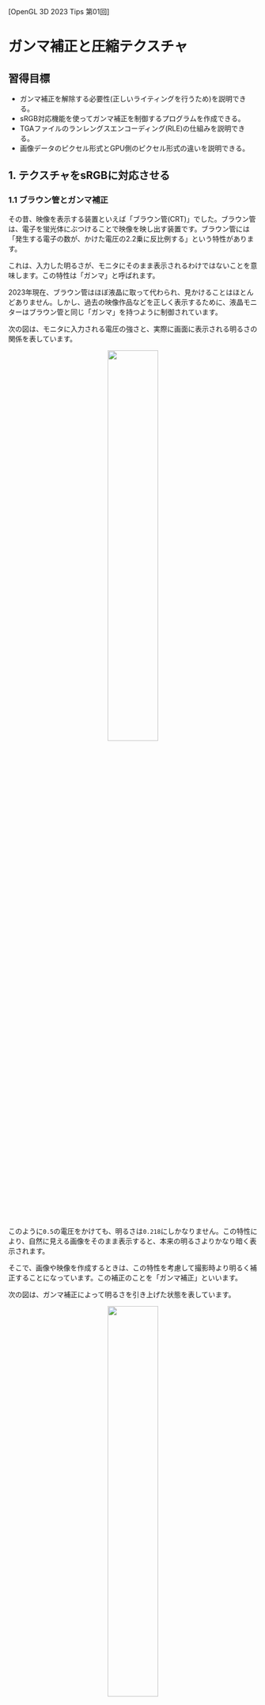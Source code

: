 [OpenGL 3D 2023 Tips 第01回]

# ガンマ補正と圧縮テクスチャ

## 習得目標

* ガンマ補正を解除する必要性(正しいライティングを行うため)を説明できる。
* sRGB対応機能を使ってガンマ補正を制御するプログラムを作成できる。
* TGAファイルのランレングスエンコーディング(RLE)の仕組みを説明できる。
* 画像データのピクセル形式とGPU側のピクセル形式の違いを説明できる。

## 1. テクスチャをsRGBに対応させる

### 1.1 ブラウン管とガンマ補正

その昔、映像を表示する装置といえば「ブラウン管(CRT)」でした。ブラウン管は、電子を蛍光体にぶつけることで映像を映し出す装置です。ブラウン管には「発生する電子の数が、かけた電圧の2.2乗に反比例する」という特性があります。

これは、入力した明るさが、モニタにそのまま表示されるわけではないことを意味します。この特性は「ガンマ」と呼ばれます。

2023年現在、ブラウン管はほぼ液晶に取って代わられ、見かけることはほとんどありません。しかし、過去の映像作品などを正しく表示するために、液晶モニターはブラウン管と同じ「ガンマ」を持つように制御されています。

<div style="page-break-after: always"></div>

次の図は、モニタに入力される電圧の強さと、実際に画面に表示される明るさの関係を表しています。

<p align="center">
<img src="images/tips_01_gamma_curve_0.png" width="45%" />
</p>

このように`0.5`の電圧をかけても、明るさは`0.218`にしかなりません。この特性により、自然に見える画像をそのまま表示すると、本来の明るさよりかなり暗く表示されます。

そこで、画像や映像を作成するときは、この特性を考慮して撮影時より明るく補正することになっています。この補正のことを「ガンマ補正」といいます。

次の図は、ガンマ補正によって明るさを引き上げた状態を表しています。

<p align="center">
<img src="images/tips_01_gamma_curve_1.png" width="45%" />
</p>

ガンマ補正した明るさをブラウン管に入力することで、カーブが相殺しあって正しい明るさ(点線)で表示することができます。

### 1.2 ガンマ補正の問題点

単に画像を表示するだけの場合、ガンマを気にすることはありません。というのは、画像や映像の制作に使うモニターも同じガンマを持っているからです。

ガンマが同じモニターを使って作成されたデータの場合、ガンマ補正の存在に気づくことはありませんし、気にする必要もありません。

問題は、画像を編集したり、3Dグラフィックスのように、ライトを物理的な計算によって表現する場合です。例えば明るさ`1.0`と`0.0`の平均を計算すると、結果は`0.5`になります。

しかし、`0.5`をモニターに表示すると、ガンマによって明るさは`0.218`相当になってしまい、意図した中間の明るさにはなりません。

これはOpenGLのライトの計算にも影響します。物理的にはライトからの距離の2乗で明るさが低下します。例えば距離10mで明るさが`1.0`になるライトがあったとすると、距離14mでは約半分の`0.5`になるはずです。

しかし、`0.5`をモニターに入力すると、ガンマにより`0.218`として表示されてしまいます。このため、物理的に正しい明るさで表示することができません。

これまで気づいていなかっただけで、みなさんが作成したプログラムも、物理的に正しい明るさで表示できていなかったのです。

以下の比較画像で分かるように、これまでの描画手順では、光が暗くなるにつれて急速に明るさが失われます。それに対して、ガンマ補正を行った場合は、明るさの減衰がゆるやかになり、より自然に明るさが変化しているように見えます。

<p align="center">
<img src="images/tips_01_without_gamma_collection.jpg" width="33%" /> <img src="images/tips_01_with_gamma_collection.jpg" width="33%" /><br>
[左=これまでの描画(不自然) 右=ガンマ補正を行った描画(物理的に正しい)]
</p>

>アンビエントライトの明るさを設定するとき、意図したような明るさにするには、かなり明るめの値を指定しなければならなかった経験があるかと思います。それは実は、ガンマのためだったのです。

ガンマは全てのモニターに共通する特性で、無効化することはできません。しかし、正しい明るさを計算するにはガンマ補正をなんとかする必要があります。

そこで、以下の手順で正しい明るさの計算を行います。

>1. 逆ガンマ補正を行ってテクスチャを本来の明るさに戻す。
>2. シェーダで明るさの計算を行う。
>3. フレームバッファに描き込む際にガンマ補正をやりなおす。

このように、シェーダの処理前にテクスチャのガンマ補正を解除し、フレームバッファに書き込む際に再びガンマ補正を行うことで、明るさを適切に計算できます。

OpenGLでこの手順を実行するには、「シェーダで上記の手順を実行する」か、「sRGB対応フレームバッファとsRGB対応テクスチャを使う」という2種類の方法があります。

>**【sRGBって？】**<br>
>sRGBは色の表し方を決める「色空間」の定義のひとつで、液晶モニターやカメラで使用されている国際標準規格です。

後者の方法は、GPUが自動的に行なってくれるために速度面で有利なうえ、設定の手間もそれほどかかりません。そのため、sRGBに対応していない古いハードウェアを除くと、後者のsRGB対応機能を使う方法が一般的です。

本テキストでも「sRGB対応フレームバッファとsRGB対応テクスチャを使う」方法を採用します。

### 1.3 TextureクラスをsRGBに対応させる

「sRGB(エス・アールジービー)」は、国際的な色の標準規格のひとつです。2023年現在、ほとんどのデジタル映像機器がこの規格に対応しています。このsRGB規格にはガンマ補正の方法も含まれます。

OpenGLもsRGB規格に対応しており、以下の2つの機能を実装しています。

>* テクスチャのガンマ補正を解除する。
>* フレームバッファに書き込むときにガンマ補正を行う。

この2つの機能を適切に使うことで、明るさの計算を正しく行えるようになります。

テクスチャのガンマ補正を解除するには、テクスチャのGPU側のピクセル形式として以下のいすれかを指定します。

>* `GL_SRGB8`
>* `GL_SRGB8_ALPHA8`

これらのテクスチャ形式では、作成したテクスチャをシェーダーで読み込むときに、自動的にガンマ補正が解除されます。

ただし、ガンマ補正の解除を行ってはいけない画像もあるため、常にこれらの定数を使うわけにはいきません。これには以下のような画像が挙げられます。

>* 法線マップテクスチャ
>* 表面の滑らかさを表すスムースネステクスチャ
>* 金属・非金属を表すメタルネステクスチャ

このようなテクスチャに記録されている値は、従来の意味での色を表すデータではありません。そのため、ガンマ補正をかけてはいけません。

ガンマ補正された色は「ガンマ色空間(いろくうかん)」、ガンマ補正されていない色は「リニア色空間」と呼ばれます。

ガンマ色空間のテクスチャを扱うには、これまでに定義した全てのテクスチャ作成関数を、ガンマ色空間に対応させる必要があります。`Texture.h`を開き、`Texture`クラスの定義を次のように変更してください。

```diff
   // テクスチャの利用目的
   enum class Usage
   {
-    for2D, // 2D描画用
-    for3D, // 3D描画用
-    forGltf, // glTF描画用
+    for2D, // 2D描画用(ガンマ色空間)
+    for3D, // 3D描画用(ガンマ色空間)
+    for3DLinear, // 3D描画用(リニア色空間)
+    forGltf, // glTF描画用(ガンマ色空間)
+    forGltfLinear, // glTF描画用(リニア色空間)
   };
 
   // テクスチャを作成
   static TexturePtr Create(
-    const std::string& filename, GLenum filterMode = GL_NEAREST,
-    Usage usage = Usage::for2D);
+    const std::string& filename, GLenum filterMode, Usage usage);
   static TexturePtr Create(
     const char* name, GLint width, GLint height,
-    GLenum internalFormat = GL_RGBA8, GLenum filterMode = GL_NEAREST);
+    GLenum internalFormat, GLenum filterMode);
 
   // コンストラクタ、デストラクタ
   explicit Texture(const std::string& filename, GLenum filterMode = GL_NEAREST,
     Usage usage = Usage::for2D);
   Texture(const char* name, GLint width, GLint height,
-    GLenum internalFormat = GL_RGBA8, GLenum filterMode = GL_NEAREST);
+    GLenum internalFormat, GLenum filterMode);
   ~Texture();
```

`Usage`(ユーセージ)列挙型には`for3DLinear`(フォー・スリーディー・リニア)と
`forGltfLinear`(フォー・ジーエルティーエフ・リニア)いう列挙値を追加しました。

リニア色空間のテクスチャを作成する場合は、これらの列挙値を指定します。

それから、デフォルト引数を削除していることに注意してください。このプログラムのデフォルト引数は、元々は古いプログラムを変更せずに動作させるために定義したものです。

しかし、本来は暗黙の定義を使わず、すべてのプログラムで適切な引数を指定するべきです。<br>そこで、テクスチャ作成関数の総点検が必要となるこの機会に、デフォルト引数を削除することにしました。

次に関数の定義を変更します。まず`forGltfLinear`の場合にテクスチャの反転方向を逆にします。`Texture.cpp`を開き、ファイル名を引数に取る`Texture`コンストラクタの定義を次のように変更してください。

```diff
   // OpenGLは画像データを「下から上」に格納するルールになっているので、
   // TGAが「上から下」に格納されている場合は画像を上下反転する。
   bool topToBottom = header[17] & 0x20;
-  if (usage == Usage::for2D || usage == Usage::forGltf
+  if (usage == Usage::for2D ||
+    usage == Usage::forGltf ||
+    usage == Usage::forGltfLinear) {
     topToBottom = !topToBottom; // 2D画像またはglTF用の場合は反転方向を逆にする
   }
```

次に、用途によって`GL_RGBA8`と`GL_SRGB8_ALPHA8`を使い分けるようにします。テクスチャを作成するプログラムを次のように変更してください。

```diff
     }
     img.swap(tmp);
   }
+
+  // ピクセル形式を選択
+  GLenum gpuFormat = GL_SRGB8_ALPHA8;
+  if (usage == Usage::for3DLinear || usage == Usage::forGltfLinear) {
+    gpuFormat = GL_RGBA8;
+  }

   // テクスチャを作成
   glCreateTextures(GL_TEXTURE_2D, 1, &tex);
-  glTextureStorage2D(tex, 1, GL_RGBA8, width, height);
+  glTextureStorage2D(tex, 1, gpuFormat, width, height);
   glTextureSubImage2D(tex, 0, 0, 0, width, height,
     GL_BGRA, GL_UNSIGNED_BYTE, img.data());
```

<div style="page-break-after: always"></div>

>**【名前がSRGBA8ではない理由】**<br>
>それは、ガンマ色空間なのはRGB成分だけで、アルファ成分は線形(リニア)の値だからです。つまり、RGBとアルファで性質が異なることを示すためです。以下のURLの`Issues 3`に説明があります。<br>
>`https://registry.khronos.org/OpenGL/extensions/EXT/EXT_texture_sRGB.txt`

### 1.4 MeshBufferクラスをsRGBに対応させる

続いて、`MeshBuffer`クラスをsRGBに対応させます。といっても、変更点は2箇所だけです。

ひとつめは`LoadMTL`関数内の法線テクスチャを読み込むところです。前述したように法線テクスチャはリニア色空間で定義されるため、`for3DLinear`を指定する必要があります。

`Mesh.cpp`を開き、`LoadMTL`関数の定義にある、法線テクスチャを読み込むプログラムを次のように変更してください。

```diff
     if (textureName[0] != 0) {
       pMaterial->texNormal =
         Texture::Create(foldername + textureName, GL_LINEAR,
-          Texture::Usage::for3D);
+          Texture::Usage::for3DLinear);
       continue;
     }
   }
```

もうひとつの変更箇所は、デフォルトマテリアルを作成するプログラムにあります。
`MeshBuffer`コンストラクタの定義を次のように変更してください。

```diff
   // マテリアル未設定時に使用するマテリアルを作成
   defaultMaterial = std::make_shared<Material>();
-  defaultMaterial->texBaseColor = Texture::Create("defaultTexture", 4, 4);
+  defaultMaterial->texBaseColor = Texture::Create("defaultTexture", 4, 4,
+    GL_SRGB8_ALPHA8, GL_LINEAR);
   std::vector<uint32_t> img(4 * 4, 0xff'c0'c0'c0);
   glTextureSubImage2D(*defaultMaterial->texBaseColor, 0, 0, 0,
```

sRGBに対応するため、`texBaseColor`に設定するテクスチャを`GL_SRGB8_ALPHA8`形式で作成するように変更しています。

### 1.5 EngineクラスをsRGBに対応させる

`Engine`クラスのsRGB対応では、主にフレームバッファオブジェクトの設定を行います(もちろん`Texture::Create`の引数も変更します)。

早速、テクスチャをsRGBに対応させましょう。`AddUILayer`メンバ関数の定義を次のように変更してください。

```diff
 */
 size_t Engine::AddUILayer(const char* image, GLenum filterMode, size_t reserve)
 {
-  const TexturePtr tex = Texture::Create(image, filterMode);
+  const TexturePtr tex = Texture::Create(image, filterMode, Texture::Usage::for2D);
   uiLayerList.push_back({ tex });
   uiLayerList.back().gameObjectList.reserve(reserve);
```

`Engine`クラスのテクスチャ作成の変更点はこの一箇所だけです。

次に、デフォルトフレームバッファをsRGBに対応させます。`glfwWindowHint`関数を使って、ウィンドウ作成時にsRGBを有効にします。`Initialize`メンバ関数に次のプログラムを追加してください。

```diff
   glfwWindowHint(GLFW_CONTEXT_VERSION_MAJOR, 4);
   glfwWindowHint(GLFW_CONTEXT_VERSION_MINOR, 5);
   glfwWindowHint(GLFW_OPENGL_DEBUG_CONTEXT, GLFW_TRUE);
+
+  // フレームバッファをsRGB対応にする
+  glfwWindowHint(GLFW_SRGB_CAPABLE, GLFW_TRUE);

   window = glfwCreateWindow(1280, 720, title.c_str(), nullptr, nullptr);
   if (!window) {
```

sRGB対応のフレームバッファを作成するには`GLFW_SRGB_CAPABLE`(ジーエルエフダブリュー・エスアールジービー・キャパブル)ヒントを`GLFW_TRUE`に設定します。

`GLFW_SRGB_CAPABLE`ヒントを有効にすると、、ハードウェア、OS、ドライバがsRGBに対応していれば、sRGBに対応したデフォルトフレームバッファが作成されます。

>**【sRGBは常に使えると考えて大丈夫？】**<br>
>2023年現在、sRGBを有効にできないPC環境はほぼ存在しません(最初にOpenGLのsRGB対応が提案されたのは2006年のことです)。そのため、「PCに限れば、sRGBに対応していることをチェックする必要はない」と考えてよいでしょう。
>スマホなどでも状況は同じですが、少し古い廉価版のスマホではsRGBに対応していないことがあります。

続いて、フレームバッファのガンマ補正を制御するプログラムを追加します。ガンマ補正を制御する機能には`GL_FRAMEBUFFER_SRGB`(ジーエル・フレームバッファ・エスアールジービー)というマクロ名が付けられています。

有効、無効の切り替えには`glEnable`, `glDisable`関数を使います。

よく考える必要があるのは、ガンマ補正を「有効にするタイミング」と「無効にするタイミング」です。これは以下のルールに従います。

>* sRGBに対応したフレームバッファに書き込むときは有効にする
>* それ以外は無効にする

本テキストで作成してきたプログラムの場合、sRGBに対応しているのはデフォルトフレームバッファだけです。そのため、最初はガンマ補正を無効にしておき、デフォルトフレームバッファに書き込むタイミングで有効にすればOKです。

まず、ガンマ補正を無効化するプログラムを追加しましょう。`MainLoop`メンバ関数にある、描画先をゲームウィンドウに変更するプログラムに、次のプログラムを追加してください。

```diff
     // 描画先をゲームウィンドウに変更
     glBindFramebuffer(GL_FRAMEBUFFER, *fboGameWindow);
+    glDisable(GL_FRAMEBUFFER_SRGB); // ガンマ補正を無効にする
     const vec2 viewSize = GetViewSize();
     glViewport(0, 0,
```

次に、ガンマ補正を有効化するプログラムを追加します。描画先をデフォルトフレームバッファに戻すプログラムに、次のプログラムを追加してください。

```diff
     // デフォルトフレームバッファに戻す
     glBindFramebuffer(GL_FRAMEBUFFER, 0);
+    glEnable(GL_FRAMEBUFFER_SRGB); // ガンマ補正を有効にする
     glViewport(0, 0, 1280, 720);
     glEnable(GL_BLEND);
```

これで、`Engine`クラスをsRGBに対応させることができました。

### 1.6 ParticleEmitterクラスをsRGBに対応させる

続いて`ParticleEmitter`クラスをsRGBに対応させます。やることはテクスチャ作成方法の変更だけです。`Particle.cpp`を開き、`ParticleEmitter`コンストラクタの定義を次のように変更してください。

```diff
   const ParticleParameter& pp, ParticleManager* pManager) :
   ep(ep), pp(pp), pManager(pManager), interval(1.0f / ep.emissionsPerSecond)
 {
-  texture = Texture::Create(ep.imagePath.c_str(), GL_LINEAR);
+  texture = Texture::Create(ep.imagePath.c_str(), GL_LINEAR,
+    Texture::Usage::for2D);
 }
```

`ParticleEmitter`クラスの変更点はこれだけです。

### 1.7 GltfFileBufferクラスをsRGBに対応させる

最後に、`GltfFileBuffer`クラスをsRGBに対応させます。このクラスも、やることはテクスチャの作成方法の変更だけです。

`GltfMesh.cpp`を開き、`LoadTexture`関数の定義を次のように変更してください。

```diff
   filename += ".tga";
 
   // テクスチャを読み込む
+  Texture::Usage usage = Texture::Usage::forGltfLinear;
+  if (objectName == "baseColorTexture") {
+    usage = Texture::Usage::forGltf;
+  }
-  return Texture::Create(filename.string(), GL_LINEAR, Texture::Usage::forGltf);
+  return Texture::Create(filename.string(), GL_LINEAR, usage);
 }
 
 /**
```

glTFの仕様`https://registry.khronos.org/glTF/specs/2.0/glTF-2.0.html`によると、sRGBなのは`baseColorTexture`に限られるようです。

そこで、オブジェクト名が`baseColorTexture`の場合のみ`forGltf`を指定し、それ以外は
`forGltfLinear`を指定するようにしています。

次に`GltfFileBuffer`コンストラクタの定義にある、デフォルトマテリアルを作成するプログラムを次のように変更してください。

```diff
   // デフォルトマテリアルを作成
   defaultMaterial = std::make_shared<GltfMaterial>();
   defaultMaterial->name = "<default>";
-  defaultMaterial->texBaseColor = Texture::Create("defaultTexture", 4, 4);
+  defaultMaterial->texBaseColor = Texture::Create("defaultTexture", 4, 4,
+    GL_SRGB8_ALPHA8, GL_LINEAR);
   static const uint32_t img[4 * 4] = {
     0xffff'ffff, 0xffff'ffff, 0xffff'ffff, 0xffff'ffff, 
```

これで、全てのクラスのsRGB対応が完了しました。

プログラムが書けたらビルドして実行してください。sRGB対応前よりも画面が明るくなり、全体的に柔らかな雰囲気になっていたら成功です。

<p align="center">
<img src="images/tips_01_result_0.jpg" width="45%" />
</p>

>**【1章のまとめ】**
>
>* 液晶モニタなどの表示装置は、入力データを「ガンマ補正」して画面に表示している。
>* 「ガンマ補正」されたモニタを見ながら作られた画像データは「ガンマ補正」の影響を受けるため、明るさの変化が曲線になっている。
>* 物理的に正しいライティングを行うには、明るさの変化が直線的なるように、画像のガンマ補正を解除する必要がある。
>* OpenGLで物理的に正しいライティングを行うには、sRGBに対応したフレームバッファと、sRGBに対応したテクスチャを使う。

<div style="page-break-after: always"></div>

## 2. 対応するTGAの形式を増やす

### 2.1 ランレングスエンコーディング

現在のプログラムで扱えるTGAファイルは「32bitカラーで無圧縮(むあっしゅく)」形式のものだけです。しかし、TGAファイルには他にも様々な形式でデータを記録できます。

特に便利なのは「圧縮形式」です。圧縮形式に対応できると、アプリの容量が削減できるうえにロード時間まで短かくなります。良いことずくめです。これはもう、圧縮形式を読み込めるようにするしかありませんね。

さて、TGAの圧縮形式には「ランレングス・エンコーディング(Run Length Encoding, RLE)」が採用されています。ランレングスエンコーディングは、データ中にある連続する同じ値を「連続する個数+値」で置き換える方法です。

TGAのランレングスエンコーディング(長いので以降は略称のRLEを使います)では、画像データを「ヘッダ」と「データ」の組として表します。この組のことを`packet`(パケット)といいます。

ヘッダは1バイトで、最上位の1ビットが「パケットID」、残りの7ビットが「データ数」となっています。つまり、ヘッダは次のようになっています。

| **bit** |  7 | 6 5 4 3 2 1 |
|:---:|:--:|:-:|
| **機能** | ID | データ数 |

パケットIDが`0`の場合は「無圧縮パケット」です。無圧縮パケットでは、ヘッダの直後に「データ数 + 1」個のピクセルデータが続きます。データを展開するときはこのデータをそのまま使います。

<table><tr><td>ヘッダ</td><td>ピクセル0</td><td>ピクセル1 </td><td>ピクセル2</td><td>...</td></tr></table>

パケットIDが、`1`なら「圧縮パケット」になります。圧縮パケットでは、ヘッダの直後に1ピクセル分のデータだけが続きます。データを展開するときはこの1ピクセルを「データ数 + 1」個複製します。

<table><tr><td>ヘッダ</td><td>ピクセル</td></tr></table>

説明はこれくらいにして、あとは実際にプログラムを書いて理解してもらいましょう。まず、画像が圧縮されているかどうかを判定しなくてはなりません。

これは、TGAヘッダの2バイト目を見ることで調べられます。`Texture.cpp`を開き、
`Texture`コンストラクタの定義にある「ヘッダ情報を読み込む」プログラムの下に、次のプログラムを追加してください。

```diff
   const size_t tgaHeaderSize = 18; // ヘッダ情報のバイト数
   uint8_t header[tgaHeaderSize];
   file.read(reinterpret_cast<char*>(header), tgaHeaderSize);
+
+  // 画像の種類を取り出す
+  // 0: 画像なし
+  // 1: インデックス(無圧縮)
+  // 2: トゥルーカラー(無圧縮)
+  // 3: 白黒(無圧縮)
+  // 9: インデックス(RLE) 
+  // 10: トゥルーカラー(RLE)
+  // 11: 白黒(RLE)
+  const int imageType = header[2];

   // ヘッダ情報から画像のサイズを取り出す
   const int width = header[12] + header[13] * 0x100;
```

次に「1ピクセルのビット数」を取り出します。ここで取得した情報は、圧縮データを展開する際に必要になります。

```diff
   // ヘッダ情報から画像のサイズを取り出す
   const int width = header[12] + header[13] * 0x100;
   const int height = header[14] + header[15] * 0x100;
+
+  // 1ピクセルのビット数を取り出す
+  const int pixelDepth = header[16];
+  const int pixelBytes = pixelDepth / 8; // 1ピクセルのバイト数

   // 画像情報を読み込む
   std::vector<char> img(
```

それでは、圧縮データの判定を行いましょう。画像情報を読み込むプログラムの下に、次のプログラムを追加してください。

```diff
   std::vector<char> img(
     std::filesystem::file_size(filename) - tgaHeaderSize);
   file.read(img.data(), img.size());
+
+  // 圧縮されている場合は展開する
+  if (imageType & 0x08) {
+    // データ展開先となるバッファを作成
+    std::vector<char> tmp(width * height * pixelBytes);
+    char* dest = tmp.data(); // 展開先のアドレス
+    const char* const end = dest + tmp.size(); // 終端アドレス
+
+    // バッファが埋まるまでループ
+    const char* packet = img.data(); // パケットのアドレス
+    while (dest < end) {
+    }
+
+    // 展開先バッファと画像データバッファを入れ替える
+    img.swap(tmp);
+  }

   // TGAヘッダ18バイト目の第5ビットは、画像データの格納方向を表す。
   //   0の場合: 下から上
```

「画像の種類」の第3ビットが`1`の場合、画像データは圧縮されています。GPUはTGAの圧縮データを扱えないため、GPUメモリにコピーする前にデータを展開しておく必要があります。

まずデータの展開先となるバッファを用意します。バッファのサイズは「画像の幅x画像の高さx1ピクセルのバイト数」で求められます。

TGAは古いデータ形式なので、総バイト数のようなデータの終端を示す情報を持ちません。そこで、「バッファがデータで埋まったら展開完了」と判断しています。

データ展開が終わったら、`swap`メンバ関数を使って、本来の画像データを指す`img`変数と、展開された画像データを指す`tmp`変数の内容を交換します。`vector`クラス同士の交換は、ポインタを入れ替えるだけなので非常に高速に行われます。

次に、パケットの種類によって処理を分けるプログラムを追加します。バッファが埋まるまでループさせるプログラムに、次のプログラムを追加してください。

```diff
     // バッファが埋まるまでループ
     const char* packet = img.data(); // パケットのアドレス
     while (dest < end) {
+      // パケットのヘッダ部からidとデータ数を取り出す
+      const int id = *packet & 0x80;
+      const int count = (*packet & 0x7f) + 1;
+      ++packet; // データ部へ移動
+
+      // IDによって分岐
+      if (id) {
+        // 圧縮パケット
+      } else {
+        // 無圧縮パケット
+      }
     }

     // 展開先バッファと画像データバッファを入れ替える
```

このプログラムは、パケットのヘッダ部にあるIDとデータ数を取り出し、IDによって処理を分岐させます。

次に、圧縮パケットを展開するプログラムを追加します。<ruby>前述<rt>ぜんじゅつ</rt></ruby>したように、圧縮パケットは1ピクセル分のデータしか持ちません。

この1ピクセルのデータを、ヘッダ部に記録された「データ数」の数だけ複製することでデータを展開します。ピクセルのバイト数は不定なため、「ピクセルをコピーするループ(1)」と「(1)をデータ数だけ実行するループ」の2重ループを使います。

「圧縮パケット」というコメントの下に、次のプログラムを追加してください。

```diff
       // IDによって分岐
       if (id) {
         // 圧縮パケット
+        // ひとつのピクセルデータをcount個複製する
+        for (int i = 0; i < count; ++i) {
+          for (int j = 0; j < pixelBytes; ++j) {
+            *dest = packet[j];
+            ++dest;
+          }
+        }
+        packet += pixelBytes;
       } else {
         // 無圧縮パケット
```

最後に、無圧縮パケットを展開します。これは簡単で、パケットのピクセルデータを展開先にコピーするだけです。「無圧縮パケット」というコメントの下に、次のプログラムを追加してください。

```diff
         packet += pixelBytes;
       } else {
         // 無圧縮パケット
+        // count個のピクセルデータをそのままコピーする
+        const int rawDataBytes = count * pixelBytes;
+        dest = std::copy(packet, packet + rawDataBytes, dest);
+        packet += rawDataBytes;
       }
     }
```

上記プログラムでは`copy`関数でデータをコピーしています。`memcpy`など他のコピー方法をでもいいのですが、C++らしさを考慮するなら、標準ライブラリの`copy`関数(または類似の
`copy_n`関数)が第一候補です。

さて、「プログラムが書けたらビルドして実行してください」と言いたいところですが、圧縮データを展開するプログラムを試すには圧縮されたTGAファイルが必要です。

残念なことに、Visual Studioには圧縮形式のTGAを作成する機能がありません。PhotoShopやGIMP、Paint.netなどは圧縮形式に対応しているので、それらのソフトで圧縮TGAファイルを作成して動作試験を行ってください。

### 2.2 32ビット以外のカラーに対応する

これまで扱ってきたTGAファイルは、32ビットの画像データだけでした。しかし、TGA形式自体は、8, 16, 24ビットの画像データも扱えるように作られています。

これらの形式にも対応しておくと、画像の性質と利用目的に応じて適切な形式を選べるようになります(あまり使う機会はないかもしれませんが)。

さまざまな形式の画像データをGPUメモリにコピーするには、`glTextureSubImage2D`関数の
`format`引数と`type`引数に対して、データ形式ごとに異なる値を指定します。

また、一部の画像データ形式はアルファ値を持ちません。アルファ値を持たない場合、GPU側のデータ形式には`GL_SRGB8_ALPHA8`ではなく`GL_SRGB8`を使うのが適切です。

それでは、ピクセルのビット数によって引数を変更できるようにしましょう。画像の上下を反転させるプログラムの下に、次のプログラムを追加してください。

```diff
       source += lineSize;
     }
     img.swap(tmp);
   }
+
+  // 「1ピクセルのビット数」からピクセル形式とデータタイプを選択
+  struct FormatData {
+    GLenum imageFormat; // 画像データのピクセル形式
+    GLenum imageType;   // 画像データの型
+    GLenum gpuFormat;   // GPU側のピクセル形式
+  };
+  constexpr FormatData formatList[] = {
+    { GL_RED,  GL_UNSIGNED_BYTE,              GL_SRGB8 },
+    { GL_BGRA, GL_UNSIGNED_SHORT_1_5_5_5_REV, GL_SRGB8_ALPHA8 },
+    { GL_BGR,  GL_UNSIGNED_BYTE,              GL_SRGB8 },
+    { GL_BGRA, GL_UNSIGNED_BYTE,              GL_SRGB8_ALPHA8 },
+  };
+  FormatData format = formatList[pixelBytes - 1];

   // ピクセル形式を選択
   GLenum gpuFormat = GL_SRGB8_ALPHA8;
```

TGAで実際に利用されているビット数は8, 16, 24, 32だけなので、バイト数に変換することで配列の添字として利用できます。

ひとつの数値によって複数のパラメータが変化する場合、変化するパラメータを配列にまとめると便利です。配列は`if`や`switch`よりもパラメータの管理がしやすく(データの増減が簡単にできる等)、プログラムも短くなるからです。

また、上記のプログラムでは`FormatData`(フォーマット・データ)構造体を定義し、パラメータをまとめて管理できるようにしています。このように、一緒に使うことが多いパラメータを構造体にまとめると、パラメータを管理しやすくなります。

次に、`format`(フォーマット)変数の値を引数に渡すように、テクスチャ作成プログラムを書き換えます。

```diff
   FormatData format = formatList[pixelBytes - 1];

   // ピクセル形式を選択
-  GLenum gpuFormat = GL_SRGB8_ALPHA8;
   if (usage == Usage::for3DLinear || usage == Usage::forGltfLinear) {
-    gpuFormat = GL_RGBA8;
+    format.gpuFormat = GL_RGBA8;
   }

   // テクスチャを作成
   glCreateTextures(GL_TEXTURE_2D, 1, &tex);
-  glTextureStorage2D(tex, 1, gpuFormat, width, height);
+  glTextureStorage2D(tex, 1, format.gpuFormat, width, height);
+
+  // GPUメモリにデータをコピー
   glTextureSubImage2D(tex, 0, 0, 0, width, height,
-    GL_BGRA, GL_UNSIGNED_BYTE, img.data());
+    format.imageFormat, format.imageType, img.data());

   // 拡大縮小フィルタを設定
   glTextureParameteri(tex, GL_TEXTURE_MAG_FILTER, filterMode);
```

これで、32ビット以外の画像形式を読み込めるようになりました。しかし、まだひとつだけ問題が残っています。次の課題を行うことでどんな問題があるかが分かるでしょう。

<div style="page-break-after: always"></div>

<pre class="tnmai_assignment">
<strong>【課題01】</strong>
適当な3Dモデルの画像のバックアップを取りなさい。
次に、Visual Studioで元の画像ファイルを開き、画像のプロパティにある「形式」を<code>16bpp BGRA5551`</code>に変更しなさい。
さらに、画像の横の長さを「奇数」に変更しなさい(例えば横が1024なら1023や1025にする)。変更したらファイルを保存しなさい。
ファイルを保存したらプログラムを実行し、形式を変更したテクスチャが3Dモデルに貼られていることを確認しなさい(表示がおかしくなっていると思います)。
</pre>

### 2.3 アラインメント

<p align="center">
<img src="images/tips_01_result_1.jpg" width="45%" />
</p>

表示が崩れる原因は、OpenGLが画像データを読み取るときに「あるルール」を使っているためです。そのルールとは「データを4バイト単位で読み取る」というものです。この読み取り単位のことを「アラインメント(Alignment, 整列)」といいます。

人間が数字や文章を書き写すとき、1文字ずつ細切れに行うより、一度に読めるだけ読んで、それをまとめて書くほうが効率的ですよね。例えば、電話番号の数字をひとつずつ書き写すより、3つか4つの数字をまとめて書き写すほうがはやく終わります。

コンピュータも突き詰めれば物理的な存在です。そのため、人間と同様に、メモリの読み書き速度を上げるために、連続したデータを一度に読み書きするという設計になっています。

この読み書きの単位が「アラインメント」というわけです。2023年現在、ほとんどのコンピューターの「アラインメント」は4バイトになっています。

ところで、一般的な画像データは「横一列のピクセルを記録したら次の列のピクセルを記録する」というようになっています。

32ビット形式の画像データの場合、1ピクセルは4バイトなので、横一列のデータ数は常にアラインメントで割り切れます。そのため、アラインメント単位でコピーを行ってもデータがずれることはありません。

ところが16ビット形式では、横幅が奇数のときにアラインメントで割り切れない長さになってしまいます。この場合、コンピューターは次の行の先頭2バイトを読み込むことで不足分を<ruby>補<rt>おぎな</rt></ruby>います。

その結果、次の行のデータが1ピクセル短くなってしまいます。この不足を補うために、コンピュータはさらに次の行から4バイトを追加で読み込みます。これが繰り返されることで、1列ごとに1ピクセルずつずれていってしまうわけです。

この問題の対策方法は2つあります。

>1. 横一列のピクセル数が4で割り切れない画像を使わない。
>2. アラインメントを変更する。

実際の開発では、たいてい1の方法を取ります。アラインメントを変更すると、GPUメモリへのコピー速度が低下するためです。また、横幅が奇数サイズの画像は、わずかですがGPUメモリを余分に必要とします。

しかし、今回は2のアラインメントを変更する方法を使います。インターネットからダウンロードできる3Dモデルを使おうとする限り、テクスチャ画像の横幅が4の倍数であることは保証できないからです。

さて、画像をコピーするときのアラインメントを変更するには`glPixelStorei`(ジーエル・ピクセル・ストア・アイ)関数を使います。

<p><code class="tnmai_code"><strong>【書式】</strong><br>
void glPixelStorei(設定するパラメータ名, 設定する値);
</code></p>

この関数は「テクスチャ用メモリ領域の動作モード」を変更します。設定可能な動作モードは複数あり、「設定するパラメータ名」によって指定します。

「GPUメモリにコピーするときのアラインメント」のパラメータ名は`GL_UNPACK_ALIGNMENT`
(ジーエル・アンパック・アラインメント)です。また、アラインメントとして設定できる値は
1, 2, 4, 8だけで、それ以外の数値を設定しようとしても無視されます。

>設定可能なパラメータ名については、以下のURLを参照してください。<br>
>`https://registry.khronos.org/OpenGL-Refpages/gl4/html/glPixelStore.xhtml`

それから、コピーが終わったらアラインメントを元に戻さなくてはなりません。元に戻さないと、プログラムの別の場所でGPUメモリにデータを転送しようとしたとき、コピー速度が遅くなってしまう可能性があるからです。

後から「なんかプログラムの実行速度がが遅い気がするなあ」と感じたとしても、実はその原因が「`Texture`コンストラクタでアラインメントを戻し忘れたから」だなんて、なかなか気づきませんよね。

さて、アラインメントを元に戻すためには、変更前のアラインメントを覚えておく必要があります。現在のアラインメントを取得するには`glGetIntergerv`(ジーエル・ゲット・インテジャー・ブイ)関数を使います。

<p><code class="tnmai_code"><strong>【書式】</strong><br>
void glGetintegerv(取得するパラメータ名, 値を格納する変数のアドレス);
</code></p>

それでは、GPUメモリにデータをコピーするプログラムの前後に、次のプログラムを追加してください。

```diff
   // テクスチャを作成
   glCreateTextures(GL_TEXTURE_2D, 1, &tex);
   glTextureStorage2D(tex, 1, format.gpuFormat, width, height);
+
+  // 現在のアラインメントを記録してからアラインメントを変更
+  GLint alignment;
+  glGetIntegerv(GL_UNPACK_ALIGNMENT, &alignment);
+  if (alignment != pixelBytes) {
+    glPixelStorei(GL_UNPACK_ALIGNMENT, pixelBytes);
+  }
 
   // GPUメモリにデータをコピー
   glTextureSubImage2D(tex, 0, 0, 0, width, height,
     format.imageFormat, format.imageType, img.data());
+
+  // アラインメントを元に戻す
+  if (alignment != pixelBytes) {
+    glPixelStorei(GL_UNPACK_ALIGNMENT, alignment);
+  }

   // 拡大縮小フィルタを設定
   glTextureParameteri(tex, GL_TEXTURE_MAG_FILTER, filterMode);
```

また、このプログラムでは、アラインメントを変更不要な場合はなにもしないようにしています。常に変更するようにプログラムすると、32ビット形式のときにコピーが遅くなってしまうからです。

プログラムが書けたらビルドして実行してください。課題01で変更したテクスチャが正しく表示されていたら成功です。

<p align="center">
<img src="images/tips_01_result_0.jpg" width="45%" />
</p>

### 2.4 白黒画像の扱いかた

早速ですが、次の課題を行って画像ファイルを白黒に変換してください。

<pre class="tnmai_assignment">
<strong>【課題02】</strong>
課題01で変更した画像ファイルをVisual Studioで開き、画像のプロパティにある「形式」を<code>8bpp Gray`</code>に変更しなさい。変更したらファイルを保存しなさい。
ファイルを保存したらプログラムを実行し、形式を変更したテクスチャが3Dモデルに貼られていることを確認しなさい(赤くなっていると思います)。
</pre>

<p align="center">
<img src="images/tips_01_result_2.jpg" width="45%" />
</p>

白黒に変換したはずなのに、実際には赤色で表示されたと思います。原因は以下の2つです。

>1. OpenGLにおいて、単色を表すピクセル形式は`GL_RED`である。つまり緑、青、アルファのデータがない。
>2. 設定されていない要素をシェーダで読み取ると(0, 0, 0, 1)が返される。`GL_RED`の場合、緑と青は0、アルファは1になる。

このような仕様になっているため、ピクセル形式に`GL_RED`を指定した場合は赤要素にしかデータが反映されません。しかし、白黒画像として扱うには、緑と青にも赤要素と同じ値を反映する必要があります。

こんなときに便利なのが「スウィズル(Swizzle、かきまぜる)」という機能です。この機能を使うと、シェーダでテクスチャを読み取る時の、データの順序を入れ替えることができます。

スウィズルを設定するには、拡大縮小フィルタの設定で使っている`glTextureParameteri`
(ジーエル・テクスチャ・パラメータ・アイ)関数を使います。アラインメントを元に戻すプログラムの下に、次のプログラムを追加してください。

```diff
   if (alignment != pixelBytes) {
     glPixelStorei(GL_UNPACK_ALIGNMENT, alignment);
   }
+
+  // 白黒画像の場合、(R,R,R,1)として読み取られるように設定
+  if (format.imageFormat == GL_RED) {
+    glTextureParameteri(tex, GL_TEXTURE_SWIZZLE_G, GL_RED);
+    glTextureParameteri(tex, GL_TEXTURE_SWIZZLE_B, GL_RED);
+  }

   // 拡大縮小フィルタを設定
   glTextureParameteri(tex, GL_TEXTURE_MAG_FILTER, filterMode);
```

`glTextureParameteri`関数で設定できるパラメータは多岐にわたりますが、今回は以下の2つを設定しています。

| パラメータ名 | 機能 |
|:------------:|:----|
| <ruby>GL_TEXTURE_SWIZZLE_G<rt>ジーエル・テクスチャ・スウィズル・ジー</rt></ruby> | シェーダに送られる前に緑要素に適用されるスウィズル。<br>ここで指定した要素が緑要素に渡されます。 |
| <ruby>GL_TEXTURE_SWIZZLE_B<rt>ジーエル・テクスチャ・スウィズル・ビー</rt></ruby> | シェーダに送られる前に青要素に適用されるスウィズル。<br>ここで指定した要素が青要素に渡されます。 |

今回は使いませんが、赤とアルファのスウィズルを設定することも可能です。

>`glTextureParameteri`関数で設定可能なパラメータについては、以下のURLを参照してください。<br>
>`https://registry.khronos.org/OpenGL-Refpages/gl4/html/glTexParameter.xhtml`

プログラムが書けたらビルドして実行してください。3Dモデルが白黒で表示されていたら成功です。

<p align="center">
<img src="images/tips_01_result_3.jpg" width="45%" />
</p>

<pre class="tnmai_assignment">
<strong>【課題03】</strong>
課題01で変更した画像ファイルを、元(課題01で変更する前)の状態に戻しなさい。
</pre>

### 2.5 より効率的なGPU側のピクセル形式を選ぶ

ガンマ色空間を使う場合、指定できるピクセル形式は`GL_SRGB8`と`GL_SRGB8_ALPHA8`の2つだけです。対して、リニア色空間の場合はOpenGLで利用できる多様なピクセル形式から選ぶことができます。

これは、「より効率的なピクセル形式を選べる」ということです。例えば画像データのピクセル形式が`GL_RED`の場合、ガンマ色空間では`GL_SRGB8`しか選べません。

そのため、元データはわずか8ビットなのに、GPUメモリは24ビット必要になってしまいます。これは、GPUのガンマ補正機能がRGBが揃っているデータにしか対応していないためです。

しかし、リニア色空間の場合は`GL_R8`(ジーエル・アール・はち)という8ビットのピクセル形式を選ぶことができます。`GL_R8`を使えば、`GL_SRGB8`のような無駄は発生しません。

これによって、GPUメモリにより多くのデータを入れられるようになり、さらに扱うデータ量が減ることで描画速度も向上します。

それでは、使用目的によってピクセル形式を選択するプログラムを、次のように変更してください。

```diff
   struct FormatData {
     GLenum imageFormat; // 画像データのピクセル形式
     GLenum imageType;   // 画像データの型
     GLenum gpuFormat;   // GPU側のピクセル形式
+    GLenum gpuFormatLinear; // GPU側のピクセル形式(リニア色空間)
   };
   constexpr FormatData formatList[] = {
-    { GL_RED,  GL_UNSIGNED_BYTE,              GL_SRGB8 },
-    { GL_BGRA, GL_UNSIGNED_SHORT_1_5_5_5_REV, GL_SRGB8_ALPHA8 },
-    { GL_BGR,  GL_UNSIGNED_BYTE,              GL_SRGB8 },
-    { GL_BGRA, GL_UNSIGNED_BYTE,              GL_SRGB8_ALPHA8 },
+    { GL_RED,  GL_UNSIGNED_BYTE,              GL_SRGB8,        GL_R8 },
+    { GL_BGRA, GL_UNSIGNED_SHORT_1_5_5_5_REV, GL_SRGB8_ALPHA8, GL_RGB5_A1 },
+    { GL_BGR,  GL_UNSIGNED_BYTE,              GL_SRGB8,        GL_RGB8 },
+    { GL_BGRA, GL_UNSIGNED_BYTE,              GL_SRGB8_ALPHA8, GL_RGBA8 },
   };
   FormatData format = formatList[pixelBytes - 1];
 
-  // ピクセル形式を選択
+  // リニア色空間が指定された場合、専用のGPUピクセル形式を選択
   if (usage == Usage::for3DLinear || usage == Usage::forGltfLinear) {
-    format.gpuFormat = GL_RGBA8;
+    format.gpuFormat = format.gpuFormatLinear;
   }
 
   // テクスチャを作成
```

プログラムが書けたらビルドして実行してください。といっても、見た目に違いが見えるわけではないため、修正前と同じ画像が表示できていれば、とりあえずは成功と考えてよいでしょう。

<p align="center">
<img src="images/tips_01_result_0.jpg" width="45%" />
</p>

>**【2章のまとめ】**
>
>* TGAファイルには、ランレングスエンコーディング(RLE)で圧縮されたデータを記録できる。
>* 圧縮形式を使うと、アプリのサイズが小さくなる、ロード時間が短くなるなどの利点がある。
>* 32ビット以外のカラーに対応するには、画像データのピクセル形式とデータ型、それからGPU側のピクセル形式を正しく設定しなくてはならない。
>* 白黒画像は実際には赤成分として扱われる。白黒画像にするにはスウィズル機能を使う。
